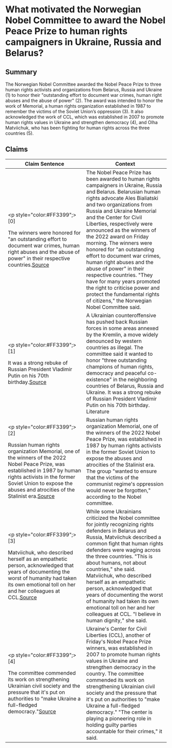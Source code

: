 # What motivated the Norwegian Nobel Committee to award the Nobel Peace Prize to human rights campaigners in Ukraine, Russia and Belarus?

## Summary
The Norwegian Nobel Committee awarded the Nobel Peace Prize to three human rights activists and organizations from Belarus, Russia and Ukraine (1) to honor their "outstanding effort to document war crimes, human right abuses and the abuse of power" (2). The award was intended to honor the work of Memorial, a human rights organization established in 1987 to remember the victims of the Soviet Union’s oppression (3). It also acknowledged the work of CCL, which was established in 2007 to promote human rights values in Ukraine and strengthen democracy (4), and Olha Matviichuk, who has been fighting for human rights across the three countries (5).

## Claims
| Claim Sentence | Context |
|---|---|
|<p style="color:#FF3399";>[0]</p>The winners were honored for "an outstanding effort to document war crimes, human right abuses and the abuse of power" in their respective countries.<a href="https://www.cnn.com/europe/live-news/russia-ukraine-war-news-10-07-22/h_98f3516703a278bfe3d32be8d05dd318" target="_blank">Source</a>| The Nobel Peace Prize has been awarded to human rights campaigners in Ukraine, Russia and Belarus. Belarusian human rights advocate Ales Bialiatski and two organizations from Russia and Ukraine Memorial and the Center for Civil Liberties, respectively were announced as the winners of the 2022 award on Friday morning. The winners were honored for "an outstanding effort to document war crimes, human right abuses and the abuse of power" in their respective countries. "They have for many years promoted the right to criticise power and protect the fundamental rights of citizens," the Norwegian Nobel Committee said.|
|<p style="color:#FF3399";>[1]</p>It was a strong rebuke of Russian President Vladimir Putin on his 70th birthday.<a href="https://www.axios.com/2022/10/03/nobel-prize-announcements-2022" target="_blank">Source</a>| A Ukrainian counteroffensive has pushed back Russian forces in some areas annexed by the Kremlin, a move widely denounced by western countries as illegal. The committee said it wanted to honor "three outstanding champions of human rights, democracy and peaceful co-existence" in the neighboring countries of Belarus, Russia and Ukraine. It was a strong rebuke of Russian President Vladimir Putin on his 70th birthday. Literature|
|<p style="color:#FF3399";>[2]</p>Russian human rights organization Memorial, one of the winners of the 2022 Nobel Peace Prize, was established in 1987 by human rights activists in the former Soviet Union to expose the abuses and atrocities of the Stalinist era.<a href="https://www.cnn.com/europe/live-news/russia-ukraine-war-news-10-07-22/h_ab13d0e1f7a9e22d692397bbdf8064dc" target="_blank">Source</a>| Russian human rights organization Memorial, one of the winners of the 2022 Nobel Peace Prize, was established in 1987 by human rights activists in the former Soviet Union to expose the abuses and atrocities of the Stalinist era. The group "wanted to ensure that the victims of the communist regime's oppression would never be forgotten," according to the Nobel committee.|
|<p style="color:#FF3399";>[3]</p>Matviichuk, who described herself as an empathetic person, acknowledged that years of documenting the worst of humanity had taken its own emotional toll on her and her colleagues at CCL.<a href="https://www.washingtonpost.com/world/2022/10/14/ukrainian-nobel-laureate-demands-new-approach-wartime-justice/" target="_blank">Source</a>| While some Ukrainians criticized the Nobel committee for jointly recognizing rights defenders in Belarus and Russia, Matviichuk described a common fight that human rights defenders were waging across the three countries. "This is about humans, not about countries," she said. Matviichuk, who described herself as an empathetic person, acknowledged that years of documenting the worst of humanity had taken its own emotional toll on her and her colleagues at CCL. "I believe in human dignity," she said.|
|<p style="color:#FF3399";>[4]</p>The committee commended its work on strengthening Ukrainian civil society and the pressure that it's put on authorities to "make Ukraine a full-fledged democracy."<a href="https://www.cnn.com/europe/live-news/russia-ukraine-war-news-10-07-22/h_9422c8b5b492267791ed61d268362e27" target="_blank">Source</a>| Ukraine's Center for Civil Liberties (CCL), another of Friday's Nobel Peace Prize winners, was established in 2007 to promote human rights values in Ukraine and strengthen democracy in the country. The committee commended its work on strengthening Ukrainian civil society and the pressure that it's put on authorities to "make Ukraine a full-fledged democracy." "The center is playing a pioneering role in holding guilty parties accountable for their crimes," it said.|
